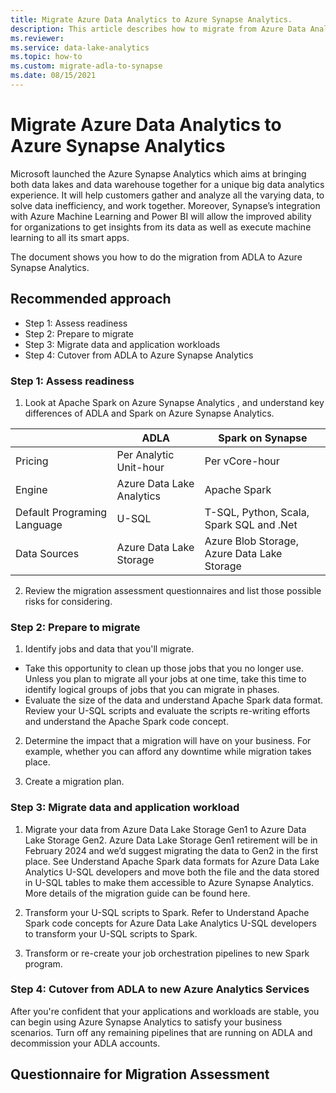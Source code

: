 ```yaml
---
title: Migrate Azure Data Analytics to Azure Synapse Analytics.
description: This article describes how to migrate from Azure Data Analytics to Azure Synapse Analytics.
ms.reviewer: 
ms.service: data-lake-analytics
ms.topic: how-to
ms.custom: migrate-adla-to-synapse
ms.date: 08/15/2021
---
```


# Migrate Azure Data Analytics to Azure Synapse Analytics

Microsoft launched the Azure Synapse Analytics which aims at bringing both data lakes and data warehouse together for a unique big data analytics experience. It will help customers gather and analyze all the varying data, to solve data inefficiency, and work together. Moreover, Synapse’s integration with Azure Machine Learning and Power BI will allow the improved ability for organizations to get insights from its data as well as execute machine learning to all its smart apps. 

The document shows you how to do the migration from ADLA to Azure Synapse Analytics. 

## Recommended approach
- Step 1: Assess readiness
- Step 2: Prepare to migrate
- Step 3: Migrate data and application workloads
- Step 4: Cutover from ADLA to Azure Synapse Analytics

### Step 1: Assess readiness

1. Look at  Apache Spark on Azure Synapse Analytics , and understand key differences of ADLA and Spark on Azure Synapse Analytics. 

| | ADLA | Spark on Synapse |
| --- | --- |--- |
| Pricing  |Per Analytic Unit-hour |Per vCore-hour|
|Engine 	|Azure Data Lake Analytics 	|Apache Spark
|Default Programing Language 	|U-SQL	 |T-SQL, Python, Scala, Spark SQL and .Net
|Data Sources 	|Azure Data Lake Storage	|Azure Blob Storage, Azure Data Lake Storage

2. Review the migration assessment questionnaires and list those possible risks for considering. 

### Step 2: Prepare to migrate

1.	Identify jobs and data that you'll migrate.
-	Take this opportunity to clean up those jobs that you no longer use. Unless you plan to migrate all your jobs at one time, take this time to identify logical groups of jobs that you can migrate in phases.
-	Evaluate the size of the data and understand Apache Spark data format. Review your U-SQL scripts and evaluate the scripts re-writing efforts and understand the Apache Spark code concept.

2.	Determine the impact that a migration will have on your business. For example, whether you can afford any downtime while migration takes place.

3.	Create a migration plan.

### Step 3: Migrate data and application workload

1.	Migrate your data from Azure Data Lake Storage Gen1 to Azure Data Lake Storage Gen2.
    Azure Data Lake Storage Gen1 retirement will be in February 2024 and we’d suggest migrating the data to Gen2 in the first place. See Understand Apache Spark data formats for Azure Data Lake Analytics U-SQL developers and move both the file and the data stored in U-SQL tables to make them accessible to Azure Synapse Analytics.  More details of the migration guide can be found here. 

2.	Transform your U-SQL scripts to Spark. 
    Refer to   Understand Apache Spark code concepts for Azure Data Lake Analytics U-SQL developers   to transform your U-SQL scripts to Spark. 

3.	Transform or re-create  your job orchestration pipelines to new Spark program.

### Step 4: Cutover from ADLA to new Azure Analytics Services

After you're confident that your applications and workloads are stable, you can begin using Azure Synapse Analytics to satisfy your business scenarios. Turn off any remaining pipelines that are running on ADLA and decommission your ADLA accounts.

## Questionnaire for Migration Assessment 
